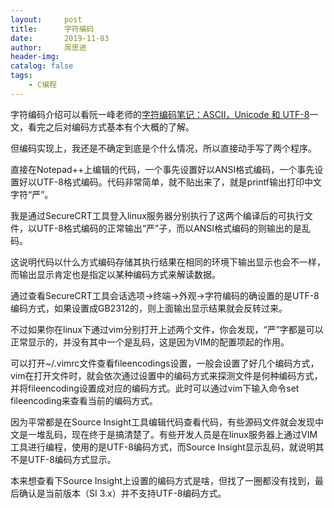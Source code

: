 ```yaml
---
layout:     post
title:      字符编码
date:       2019-11-03
author:     周思进
header-img:	
catalog: false
tags:
    - C编程
---
```


字符编码介绍可以看阮一峰老师的[字符编码笔记：ASCII，Unicode 和 UTF-8](http://www.ruanyifeng.com/blog/2007/10/ascii_unicode_and_utf-8.html?from=groupmessage&isappinstalled=0)一文，看完之后对编码方式基本有个大概的了解。

但编码实现上，我还是不确定到底是个什么情况，所以直接动手写了两个程序。

直接在Notepad++上编辑的代码，一个事先设置好以ANSI格式编码，一个事先设置好以UTF-8格式编码。代码非常简单，就不贴出来了，就是printf输出打印中文字符“严”。

我是通过SecureCRT工具登入linux服务器分别执行了这两个编译后的可执行文件，以UTF-8格式编码的正常输出“严”子，而以ANSI格式编码的则输出的是乱码。

这说明代码以什么方式编码存储其执行结果在相同的环境下输出显示也会不一样，而输出显示肯定也是指定以某种编码方式来解读数据。

通过查看SecureCRT工具会话选项->终端->外观->字符编码的确设置的是UTF-8编码方式，如果设置成GB2312的，则上面输出显示结果就会反转过来。

不过如果你在linux下通过vim分别打开上述两个文件，你会发现，“严”字都是可以正常显示的，并没有其中一个是乱码，这是因为VIM的配置项起的作用。

可以打开~/.vimrc文件查看fileencodings设置，一般会设置了好几个编码方式，vim在打开文件时，就会依次通过设置中的编码方式来探测文件是何种编码方式，并将fileencoding设置成对应的编码方式。此时可以通过vim下输入命令set fileencoding来查看当前的编码方式。


因为平常都是在Source Insight工具编辑代码查看代码，有些源码文件就会发现中文是一堆乱码，现在终于是搞清楚了。有些开发人员是在linux服务器上通过VIM工具进行编程，使用的是UTF-8编码方式，而Source Insight显示乱码，就说明其不是UTF-8编码方式显示。

本来想查看下Source Insight上设置的编码方式是啥，但找了一圈都没有找到，最后确认是当前版本（SI 3.x）并不支持UTF-8编码方式。

